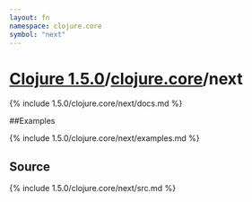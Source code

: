 ```yaml
---
layout: fn
namespace: clojure.core
symbol: "next"
---
```


# [Clojure 1.5.0](../../)/[clojure.core](../)/next

{% include 1.5.0/clojure.core/next/docs.md %}

##Examples

{% include 1.5.0/clojure.core/next/examples.md %}
## Source
{% include 1.5.0/clojure.core/next/src.md %}

